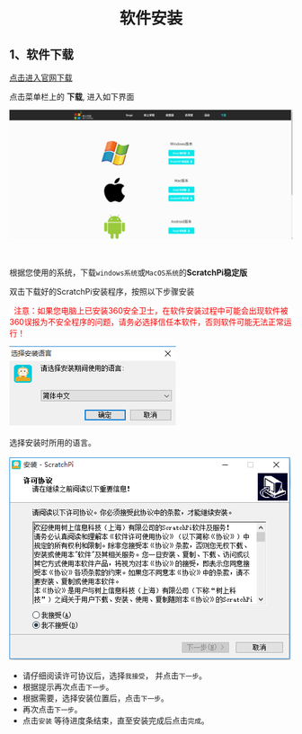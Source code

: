 #  <center>软件安装</center>

## 1、软件下载  

  [点击进入官网下载](http://www.bettertree.cn)

  点击菜单栏上的 <b>下载</b>, 进入如下界面

  ![下载界面](/docs/img/install/install-1.png)

  <br>

  根据您使用的系统，下载`windows系统`或`MacOS系统`的<b>ScratchPi稳定版</b>

  双击下载好的ScratchPi安装程序，按照以下步骤安装

  &nbsp; <font color='red'>注意：如果您电脑上已安装360安全卫士，在软件安装过程中可能会出现软件被360误报为不安全程序的问题，请务必选择信任本软件，否则软件可能无法正常运行！</font>


![选择语言](img/install/install-2.png)  
<br>
选择安装时所用的语言。  
<br>
![许可协议](img/install/install-3.png)

- 请仔细阅读许可协议后，选择``我接受``， 并点击``下一步``。
- 根据提示再次点击``下一步``。
- 根据需要，选择安装位置后，点击``下一步``。
- 再次点击``下一步``。
- 点击``安装`` 等待进度条结束，直至安装完成后点击``完成``。
